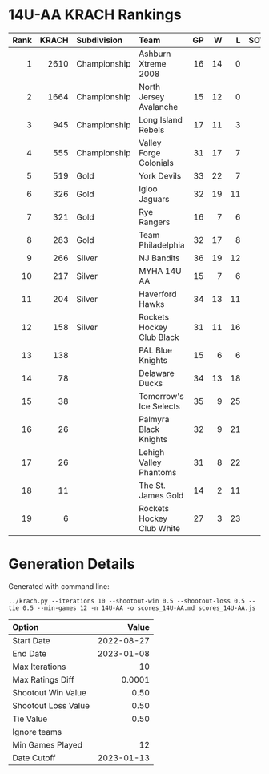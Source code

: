 # 14U-AA KRACH Rankings
Rank|KRACH|Subdivision|Team|GP|W|L|SOW|SOL|T|SoS
---:|---:|:---|:---|---:|---:|---:|---:|---:|---:|---:
1|2610|Championship|Ashburn Xtreme 2008|16|14|0|2|0|0|512
2|1664|Championship|North Jersey Avalanche|15|12|0|1|2|0|438
3|945|Championship|Long Island Rebels|17|11|3|0|3|0|531
4|555|Championship|Valley Forge Colonials|31|17|7|4|3|0|578
5|519|Gold|York Devils|33|22|7|3|1|0|361
6|326|Gold|Igloo Jaguars|32|19|11|2|0|0|337
7|321|Gold|Rye Rangers|16|7|6|2|1|0|572
8|283|Gold|Team Philadelphia|32|17|8|2|5|0|365
9|266|Silver|NJ Bandits|36|19|12|3|2|0|366
10|217|Silver|MYHA 14U AA|15|7|6|1|1|0|258
11|204|Silver|Haverford Hawks|34|13|11|5|5|0|375
12|158|Silver|Rockets Hockey Club Black|31|11|16|3|1|0|464
13|138||PAL Blue Knights|15|6|6|1|2|0|217
14|78||Delaware Ducks|34|13|18|1|2|0|256
15|38||Tomorrow's Ice Selects|35|9|25|0|1|0|365
16|26||Palmyra Black Knights|32|9|21|0|2|0|213
17|26||Lehigh Valley Phantoms|31|8|22|1|0|0|186
18|11||The St. James Gold|14|2|11|1|0|0|130
19|6||Rockets Hockey Club White|27|3|23|0|1|0|307
# Generation Details

Generated with command line:
```
../krach.py --iterations 10 --shootout-win 0.5 --shootout-loss 0.5 --tie 0.5 --min-games 12 -n 14U-AA -o scores_14U-AA.md scores_14U-AA.js
```

| Option | Value |
| :----- | ----: |
| Start Date | 2022-08-27 |
| End Date | 2023-01-08 |
| Max Iterations | 10 |
| Max Ratings Diff | 0.0001 |
| Shootout Win Value | 0.50 |
| Shootout Loss Value | 0.50 |
| Tie Value | 0.50 |
| Ignore teams |  |
| Min Games Played | 12 |
| Date Cutoff | 2023-01-13 |

